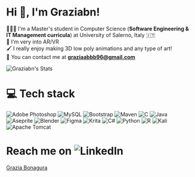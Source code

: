 # Hi 👋, I'm Graziabn!

👨🏻‍💻 I'm a Master's student in Computer Science (**Software Engineering & IT Management curricula**) at University of Salerno, Italy 🇮🇹<br>
🤖 I'm very into AR/VR <br>
🖌️ I really enjoy making 3D low poly animations and any type of art!<br> 
📩 You can contact me at **graziaabbb96@gmail.com**<br>



![Graziabn's Stats](https://github-readme-stats.vercel.app/api?username=Graziabn&theme=midnight-purple&show_icons=true&hide_border=true&count_private=true)

# 💻 Tech stack

![Adobe Photoshop](https://img.shields.io/badge/adobe%20photoshop-%2331A8FF.svg?style=for-the-badge&logo=adobe%20photoshop&logoColor=white)
![MySQL](https://img.shields.io/badge/mysql-4479A1.svg?style=for-the-badge&logo=mysql&logoColor=white)
![Bootstrap](https://img.shields.io/badge/bootstrap-%238511FA.svg?style=for-the-badge&logo=bootstrap&logoColor=white)
![Maven](https://img.shields.io/badge/apachemaven-C71A36.svg?style=for-the-badge&logo=apachemaven&logoColor=white)
![C](https://img.shields.io/badge/c-%2300599C.svg?style=for-the-badge&logo=c&logoColor=white)
![Java](https://img.shields.io/badge/java-%23ED8B00.svg?style=for-the-badge&logo=openjdk&logoColor=white)
![Aseprite](https://img.shields.io/badge/Aseprite-FFFFFF?style=for-the-badge&logo=Aseprite&logoColor=#7D929E)
![Blender](https://img.shields.io/badge/blender-%23F5792A.svg?style=for-the-badge&logo=blender&logoColor=white)
![Figma](https://img.shields.io/badge/figma-%23F24E1E.svg?style=for-the-badge&logo=figma&logoColor=white)
![Krita](https://img.shields.io/badge/Krita-203759?style=for-the-badge&logo=krita&logoColor=EEF37B)
![C#](https://img.shields.io/badge/c%23-%23239120.svg?style=for-the-badge&logo=csharp&logoColor=white)
![Python](https://img.shields.io/badge/python-3670A0?style=for-the-badge&logo=python&logoColor=ffdd54)
![R](https://img.shields.io/badge/r-%23276DC3.svg?style=for-the-badge&logo=r&logoColor=white)
![Kali](https://img.shields.io/badge/Kali-268BEE?style=for-the-badge&logo=kalilinux&logoColor=white)
![Apache Tomcat](https://img.shields.io/badge/apache%20tomcat-%23F8DC75.svg?style=for-the-badge&logo=apache-tomcat&logoColor=black)


# Reach me on ![LinkedIn](https://img.shields.io/badge/linkedin-%230077B5.svg?style=for-the-badge&logo=linkedin&logoColor=white) 
<a href="[https://linkedin.com/in/https://www.linkedin.com/in/daniele-pio-scaparra-535813369/?lipi=urn%3ali%3apage%3ad_flagship3_profile_verification_details%3bu8dkvragsl6wqhksbxaxhq%3d%3d](https://www.linkedin.com/in/grazia-bonagura-805854369/)" target="blank">Grazia Bonagura</a>
